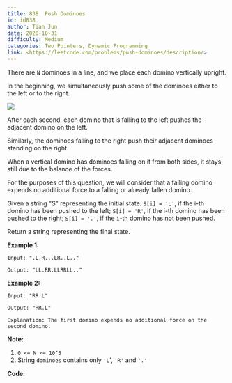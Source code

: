 ```yaml
---
title: 838. Push Dominoes
id: id838
author: Tian Jun
date: 2020-10-31
difficulty: Medium
categories: Two Pointers, Dynamic Programming
link: <https://leetcode.com/problems/push-dominoes/description/>
---
```


There are `N` dominoes in a line, and we place each domino vertically upright.

In the beginning, we simultaneously push some of the dominoes either to the
left or to the right.

![](https://s3-lc-upload.s3.amazonaws.com/uploads/2018/05/18/domino.png)

After each second, each domino that is falling to the left pushes the adjacent
domino on the left.

Similarly, the dominoes falling to the right push their adjacent dominoes
standing on the right.

When a vertical domino has dominoes falling on it from both sides, it stays
still due to the balance of the forces.

For the purposes of this question, we will consider that a falling domino
expends no additional force to a falling or already fallen domino.

Given a string "S" representing the initial state. `S[i] = 'L'`, if the i-th
domino has been pushed to the left; `S[i] = 'R'`, if the i-th domino has been
pushed to the right; `S[i] = '.'`, if the `i`-th domino has not been pushed.

Return a string representing the final state.

**Example 1:**
            
	Input: ".L.R...LR..L.."    
	Output: "LL.RR.LLRRLL.."    

**Example 2:**
            
	Input: "RR.L"    
	Output: "RR.L"    
	Explanation: The first domino expends no additional force on the second domino.    

**Note:**

  1. `0 <= N <= 10^5`
  2. String `dominoes` contains only `'L`', `'R'` and `'.'`


**Code:**
